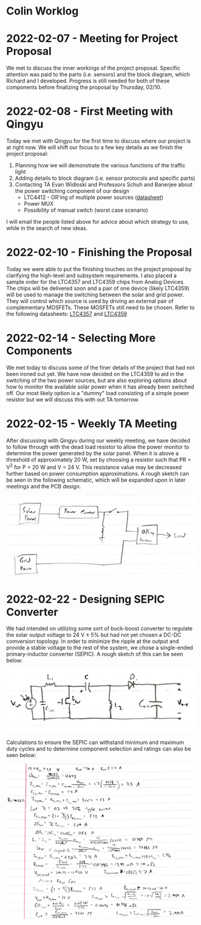 # Colin Worklog

# 2022-02-07 - Meeting for Project Proposal
We met to discuss the inner workings of the project proposal.  Specific attention was paid to the parts (i.e. sensors) and the block diagram, which Richard and I developed.  Progress is still needed for both of these components before finalizing the proposal by Thursday, 02/10.

# 2022-02-08 - First Meeting with Qingyu
Today we met with Qingyu for the first time to discuss where our project is at right now.  We will shift our focus to a few key details as we finish the project proposal:
1. Planning how we will demonstrate the various functions of the traffic light
2. Adding details to block diagram (i.e. sensor protocols and specific parts)
3. Contacting TA Evan Widloski and Professors Schuh and Banerjee about the power switching component of our design
    * LTC4412 - OR'ing of multiple power sources ([datasheet](https://www.analog.com/media/en/technical-documentation/data-sheets/4412fb.pdf "LTC4412"))
    * Power MUX
    * Possibility of manual switch (worst case scenario)

I will email the people listed above for advice about which strategy to use, while in the search of new ideas.

# 2022-02-10 - Finishing the Proposal
Today we were able to put the finishing touches on the project proposal by clarifying the high-level and subsystem requirements.  I also placed a sample order for the LTC4357 and LTC4359 chips from Analog Devices.  The chips will be delivered soon and a pair of one device (likely LTC4359) will be used to manage the switching between the solar and grid power.  They will control which source is used by driving an external pair of complementary MOSFETs.  These MOSFETs still need to be chosen.  Refer to the following datasheets: [LTC4357](https://www.analog.com/media/en/technical-documentation/data-sheets/4357fd.pdf "LTC4357") and [LTC4359](https://www.analog.com/media/en/technical-documentation/data-sheets/ltc4359.pdf "LTC4359")

# 2022-02-14 - Selecting More Components
We met today to discuss some of the finer details of the project that had not been ironed out yet.  We have now decided on the LTC4359 to aid in the switching of the two power sources, but are also exploring options about how to monitor the available solar power when it has already been switched off.  Our most likely option is a "dummy" load consisting of a simple power resistor but we will discuss this with out TA tomorrow.

# 2022-02-15 - Weekly TA Meeting
After discussing with Qingyu during our weekly meeting, we have decided to follow through with the dead load resistor to allow the power monitor to determine the power generated by the solar panel.  When it is above a threshold of approximately 20 W, set by choosing a resistor such that PR = V<sup>2</sup> for P = 20 W and V = 24 V.  This resistance value may be decreased further based on power consumption approximations.  A rough sketch can be seen in the following schematic, which will be expanded upon in later meetings and the PCB design.

![Dead Load Resistor](https://github.com/bobo-nums/ece445/blob/main/notebooks/colin/power_sketch.jpg) <br>

# 2022-02-22 - Designing SEPIC Converter
We had intended on utilizing some sort of buck-boost converter to regulate the solar output voltage to 24 V ± 5% but had not yet chosen a DC-DC comversion topology.  In order to minimize the ripple at the output and provide a stable voltage to the rest of the system, we chose a single-ended primary-inductor converter (SEPIC).  A rough sketch of this can be seen below:

![SEPIC Sketch](https://github.com/bobo-nums/ece445/blob/main/notebooks/colin/sepic_sketch.jpg)

Calculations to ensure the SEPIC can withstand minimum and maximum duty cycles and to determine component selection and ratings can also be seen below:

![SEPIC Sketch](https://github.com/bobo-nums/ece445/blob/main/notebooks/colin/sepic_calculations.jpg)
